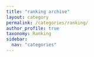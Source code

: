 ```yaml
---
title: "ranking archive"
layout: category
permalink: /categories/ranking/
author_profile: true
taxonomy: Ranking
sidebar:
  nav: "categories"
---
```

